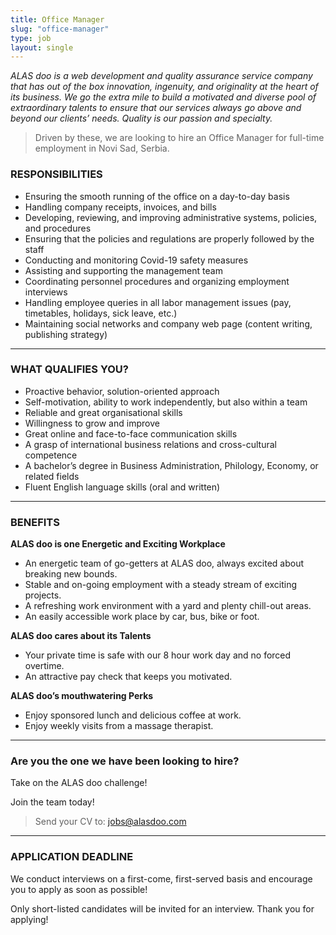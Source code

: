 ```yaml
---
title: Office Manager
slug: "office-manager"
type: job
layout: single
---
```


_ALAS doo is a web development and quality assurance service company that has out of the box innovation, ingenuity, and originality at the heart of its business. We go the extra mile to build a motivated and diverse pool of extraordinary talents to ensure that our services always go above and beyond our clients’ needs. Quality is our passion and specialty._

> Driven by these, we are looking to hire an Office Manager for full-time employment in Novi Sad, Serbia.

### RESPONSIBILITIES
* Ensuring the smooth running of the office on a day-to-day basis
* Handling company receipts, invoices, and bills
* Developing, reviewing, and improving administrative systems, policies, and procedures
* Ensuring that the policies and regulations are properly followed by the staff
* Conducting and monitoring Covid-19 safety measures
* Assisting and supporting the management team
* Coordinating personnel procedures and organizing employment interviews
* Handling employee queries in all labor management issues (pay, timetables, holidays, sick leave, etc.)
* Maintaining social networks and company web page (content writing, publishing strategy)


---
### WHAT QUALIFIES YOU?
* Proactive behavior, solution-oriented approach
* Self-motivation, ability to work independently, but also within a team
* Reliable and great organisational skills
* Willingness to grow and improve
* Great online and face-to-face communication skills
* A grasp of international business relations and cross-cultural competence
* A bachelor’s degree in Business Administration, Philology, Economy, or related fields
* Fluent English language skills (oral and written)


---
### BENEFITS
__ALAS doo is one Energetic and Exciting Workplace__

* An energetic team of go-getters at ALAS doo, always excited about breaking new bounds.
* Stable and on-going employment with a steady stream of exciting projects.
* A refreshing work environment with a yard and plenty chill-out areas.
* An easily accessible work place by car, bus, bike or foot.

__ALAS doo cares about its Talents__

* Your private time is safe with our 8 hour work day and no forced overtime.
* An attractive pay check that keeps you motivated.

__ALAS doo’s mouthwatering Perks__

* Enjoy sponsored lunch and delicious coffee at work.
* Enjoy weekly visits from a massage therapist.

---
### Are you the one we have been looking to hire?

Take on the ALAS doo challenge!

Join the team today!

> Send your CV to: <jobs@alasdoo.com>

---
### APPLICATION DEADLINE
We conduct interviews on a first-come, first-served basis and encourage you to apply as soon as possible!

Only short-listed candidates will be invited for an interview. Thank you for applying!
